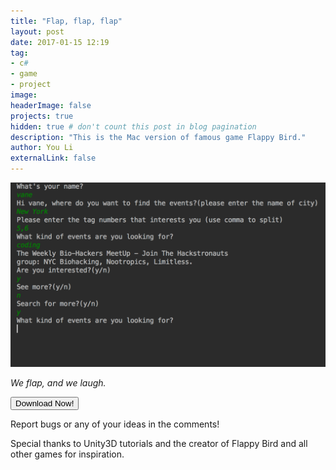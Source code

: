 ```yaml
---
title: "Flap, flap, flap"
layout: post
date: 2017-01-15 12:19
tag:
- c#
- game
- project
image:
headerImage: false
projects: true
hidden: true # don't count this post in blog pagination
description: "This is the Mac version of famous game Flappy Bird."
author: You Li
externalLink: false
---
```


![Screenshot](/assets/meetup-screenshot.png)


*We flap, and we laugh.*

<!-- <a href="/assets/Downloads/Flappy Bird(Mac).dmg" download>Click to download</a> the .dmg version and enjoy the game! -->
<div id="showCount"></div>
<input type="button" value="Download Now!" onclick="window.location = 'https://drive.google.com/open?id=0Bx4t2At4V-PJdllCckE2eFN1c0U'; CountFun();">
<script>
   var cnt=0;
   function CountFun(){
    cnt=parseInt(cnt)+parseInt(1);
    var divData=document.getElementById("showCount");
    divData.innerHTML="Number of Downloads: ("+cnt +")";//this part has been edited

   }
 </script>

Report bugs or any of your ideas in the comments!

Special thanks to Unity3D tutorials and the creator of Flappy Bird and all other games for inspiration.

